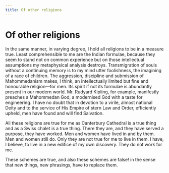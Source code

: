 ```yaml
---
title: Of other religions
---
```

# Of other religions

In the same manner, in varying degree, I hold all religions to be in a
measure true. Least comprehensible to me are the Indian formulae,
because they seem to stand not on common experience but on those
intellectual assumptions my metaphysical analysis destroys.
Transmigration of souls without a continuing memory is to my mind utter
foolishness, the imagining of a race of children. The aggression,
discipline and submission of Mahommedanism makes, I think, an
intellectually limited but fine and honourable religion—for men. Its
spirit if not its formulae is abundantly present in our modern world.
Mr. Rudyard Kipling, for example, manifestly preaches a Mahommedan God,
a modernised God with a taste for engineering. I have no doubt that in
devotion to a virile, almost national Deity and to the service of His
Empire of stern Law and Order, efficiently upheld, men have found and
will find Salvation.

All these religions are true for me as Canterbury Cathedral is a true
thing and as a Swiss chalet is a true thing. There they are, and they
have served a purpose, they have worked. Men and women have lived in and
by them. Men and women still do. Only they are not true for me to live
in them. I have, I believe, to live in a new edifice of my own
discovery. They do not work for me.

These schemes are true, and also these schemes are false\! in the sense
that new things, new phrasings, have to replace them.
